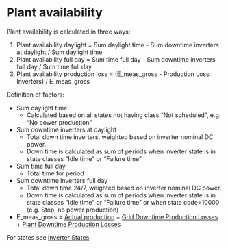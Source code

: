 # Plant availability

Plant availability is calculated in three ways:
1.	Plant availability daylight = Sum daylight time - Sum downtime inverters at daylight / Sum daylight time
2.	Plant availability full day = Sum time full day - Sum downtime inverters full day / Sum time full day
3.	Plant availability production loss = (E_meas_gross - Production Loss Inverters) / E_meas_gross

Definition of factors:
-	Sum daylight time:
    - Calculated based on all states not having class “Not scheduled”, e.g. “No power production”
-	Sum downtime inverters at daylight
    - Total down time inverters, weighted based on inverter nominal DC power.  
    - Down time is calculated as sum of periods when inverter state is in state classes “Idle time” or “Failure time”
-	Sum time full day
    - Total time for period
-	Sum downtime inverters full day 
    - Total down time 24/7, weighted based on inverter nominal DC power.  
    - Down time is calculated as sum of periods when inverter state is in state classes “Idle time” or “Failure time” or when state code>10000 (e.g. Stop, no power production)
-	E_meas_gross = [Actual production](../yield_and_weather/actual_production.md) + [Grid Downtime Production Losses](../production_losses/grid_down_time_production_losses.md) + [Plant Downtime Production Losses](../production_losses/plant_down_time_production_losses.md) 


For states see [Inverter States](../../../data_collection/equipment_states/inverter.md)